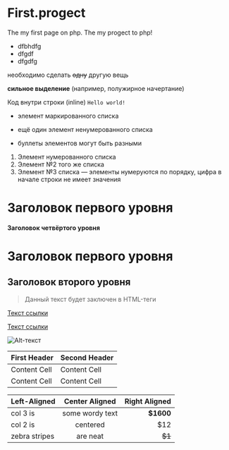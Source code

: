 # First.progect
The my first page on php.
The my progect to php!


* dfbhdfg
* dfgdf
* dfgdfg

 необходимо сделать ~~одну~~ другую вещь

 **сильное выделение** (например, полужирное начертание)

  Код внутри строки (inline) `Hello world!`

   * элемент маркированного списка
 - ещё один элемент ненумерованного списка
 + буллеты элементов могут быть разными

 1. Элемент нумерованного списка
 2. Элемент №2 того же списка
 9. Элемент №3 списка — элементы нумеруются по порядку, цифра в начале строки не имеет значения

 # Заголовок первого уровня
#### Заголовок четвёртого уровня

Заголовок первого уровня
========================
Заголовок второго уровня
------------------------

> Данный текст будет заключен в HTML-теги <blockquote></blockquote>

[Текст ссылки](адрес://ссылки.здесь "Заголовок ссылки")

[Текст ссылки][тег]

[тег]: адрес://ссылки.здесь "Заголовок ссылки"

![Alt-текст](адрес://ссылки.здесь "Заголовок изображения")

First Header  | Second Header
------------- | -------------
Content Cell  | Content Cell
Content Cell  | Content Cell

| Left-Aligned  | Center Aligned  | Right Aligned |
|:------------- |:---------------:| -------------:|
| col 3 is      | some wordy text |     **$1600** |
| col 2 is      | centered        |         $12   |
| zebra stripes | are neat        |        ~~$1~~ |